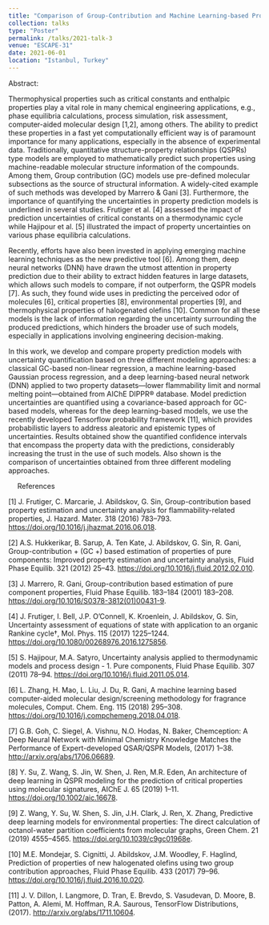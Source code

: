 ```yaml
---
title: "Comparison of Group-Contribution and Machine Learning-based Property Prediction Models with Uncertainty Quantification"
collection: talks
type: "Poster"
permalink: /talks/2021-talk-3
venue: "ESCAPE-31"
date: 2021-06-01
location: "Istanbul, Turkey"
---
```




Abstract:

Thermophysical properties such as critical constants and enthalpic properties play a vital role in many chemical engineering applications, e.g., phase equilibria calculations, process simulation, risk assessment, computer-aided molecular design [1,2], among others. The ability to predict these properties in a fast yet computationally efficient way is of paramount importance for many applications, especially in the absence of experimental data. Traditionally, quantitative structure-property relationships (QSPRs) type models are employed to mathematically predict such properties using machine-readable molecular structure information of the compounds. Among them, Group contribution (GC) models use pre-defined molecular subsections as the source of structural information. A widely-cited example of such methods was developed by  Marrero & Gani [3]. Furthermore, the importance of quantifying the uncertainties in property prediction models is underlined in several studies. Frutiger et al. [4] assessed the impact of prediction uncertainties of critical constants on a thermodynamic cycle while Hajipour et al. [5] illustrated the impact of property uncertainties on various phase equilibria calculations. 


Recently, efforts have also been invested in applying emerging machine learning techniques as the new predictive tool [6]. Among them, deep neural networks (DNN) have drawn the utmost attention in property prediction due to their ability to extract hidden features in large datasets, which allows such models to compare, if not outperform, the QSPR models [7]. As such, they found wide uses in predicting the perceived odor of molecules [6], critical properties [8], environmental properties [9], and thermophysical properties of halogenated olefins [10]. Common for all these models is the lack of information regarding the uncertainty surrounding the produced predictions, which hinders the broader use of such models, especially in applications involving engineering decision-making. 


In this work, we develop and compare property prediction models with uncertainty quantification based on three different modeling approaches: a classical GC-based non-linear regression, a machine learning-based Gaussian process regression, and a deep learning-based neural network (DNN) applied to two property datasets—lower flammability limit and normal melting point—obtained from AIChE DIPPR® database. Model prediction uncertainties are quantified using a covariance-based approach for GC-based models, whereas for the deep learning-based models, we use the recently developed Tensorflow probability framework [11], which provides probabilistic layers to address aleatoric and epistemic types of uncertainties. Results obtained show the quantified confidence intervals that encompass the property data with the predictions, considerably increasing the trust in the use of such models. Also shown is the comparison of uncertainties obtained from three different modeling approaches. 



 
References	

[1]	J. Frutiger, C. Marcarie, J. Abildskov, G. Sin, Group-contribution based property estimation and uncertainty analysis for flammability-related properties, J. Hazard. Mater. 318 (2016) 783–793. https://doi.org/10.1016/j.jhazmat.2016.06.018.

[2]	A.S. Hukkerikar, B. Sarup, A. Ten Kate, J. Abildskov, G. Sin, R. Gani, Group-contribution + (GC +) based estimation of properties of pure components: Improved property estimation and uncertainty analysis, Fluid Phase Equilib. 321 (2012) 25–43. https://doi.org/10.1016/j.fluid.2012.02.010.

[3]	J. Marrero, R. Gani, Group-contribution based estimation of pure component properties, Fluid Phase Equilib. 183–184 (2001) 183–208. https://doi.org/10.1016/S0378-3812(01)00431-9.

[4]	J. Frutiger, I. Bell, J.P. O’Connell, K. Kroenlein, J. Abildskov, G. Sin, Uncertainty assessment of equations of state with application to an organic Rankine cycle†, Mol. Phys. 115 (2017) 1225–1244. https://doi.org/10.1080/00268976.2016.1275856.

[5]	S. Hajipour, M.A. Satyro, Uncertainty analysis applied to thermodynamic models and process design - 1. Pure components, Fluid Phase Equilib. 307 (2011) 78–94. https://doi.org/10.1016/j.fluid.2011.05.014.

[6]	L. Zhang, H. Mao, L. Liu, J. Du, R. Gani, A machine learning based computer-aided molecular design/screening methodology for fragrance molecules, Comput. Chem. Eng. 115 (2018) 295–308. https://doi.org/10.1016/j.compchemeng.2018.04.018.

[7]	G.B. Goh, C. Siegel, A. Vishnu, N.O. Hodas, N. Baker, Chemception: A Deep Neural Network with Minimal Chemistry Knowledge Matches the Performance of Expert-developed QSAR/QSPR Models, (2017) 1–38. http://arxiv.org/abs/1706.06689.

[8]	Y. Su, Z. Wang, S. Jin, W. Shen, J. Ren, M.R. Eden, An architecture of deep learning in QSPR modeling for the prediction of critical properties using molecular signatures, AIChE J. 65 (2019) 1–11. https://doi.org/10.1002/aic.16678.

[9]	Z. Wang, Y. Su, W. Shen, S. Jin, J.H. Clark, J. Ren, X. Zhang, Predictive deep learning models for environmental properties: The direct calculation of octanol-water partition coefficients from molecular graphs, Green Chem. 21 (2019) 4555–4565. https://doi.org/10.1039/c9gc01968e.

[10]	M.E. Mondejar, S. Cignitti, J. Abildskov, J.M. Woodley, F. Haglind, Prediction of properties of new halogenated olefins using two group contribution approaches, Fluid Phase Equilib. 433 (2017) 79–96. https://doi.org/10.1016/j.fluid.2016.10.020.

[11]	J. V. Dillon, I. Langmore, D. Tran, E. Brevdo, S. Vasudevan, D. Moore, B. Patton, A. Alemi, M. Hoffman, R.A. Saurous, TensorFlow Distributions, (2017). http://arxiv.org/abs/1711.10604.

